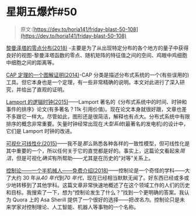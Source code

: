# 星期五爆炸#50

> 原文:[https://dev.to/horia141/friday-blast-50-108](https://dev.to/horia141/friday-blast-50-108)

[黎曼泽塔的零点分布(2018)](https://www.johndcook.com/blog/2018/08/23/riemann-zeta-zeros/) -主要是为了从出现特定分布的各个地方的量子中获得良好的视图-黎曼泽塔函数的零点、随机矩阵的特征值之间的空间、鸡眼中鸡细胞中细胞之间的距离等。

[CAP 定理的一个图解证明(2014)](https://mwhittaker.github.io/blog/an_illustrated_proof_of_the_cap_theorem/)-CAP 分类是描述分布式系统的一个(有些误用的)工具。但它本身也是一个定理，有一些非常精确的说明。本文对此进行了深入研究，并给出了直观的证明。

[Lamport 的逻辑时钟(2015)](https://mwhittaker.github.io/blog/lamports_logical_clocks/)——Lamport 著名的《分布式系统中的时间、时钟和事件的排序》论文(有多著名？11k 引用价值)。现在论文本身就很好跟，文章也差不多跟它一样大。尽管如此，图形还是很简洁，解释也有点大。分布式系统中有限排序的概念非常重要。矢量时钟经常出现在*大型系统*(最著名的发电机)的设计中，它们是 Lamport 时钟的改进。

[可视化可线性化(2015)](https://mwhittaker.github.io/blog/visualizing_linearizability/)——我不是*那么*熟悉各种各样的一致性模型，但可线性化是其中重要的一个，所以任何关于它的直觉都是好的。事实上，这篇论文看起来*简洁*，但是可视化*确实*有所帮助——尤其是在历史的“对等”关系上。

[控制论——一个半机械人——免费介绍(2018)](http://blog.grio.com/2018/04/cybernetics-a-cyborg-free-introduction.html)——控制论是一个奇怪的学科——大了大约 30 年从*40 年代*到*70 年代*，现在已经相当默默无闻了。好东西已经或多或少地转移到了其他学科。这篇文章非常快速地概述了在这个领域工作的人们的历史和目标。我搜索了一下，想为“控制论发生了什么？”找到一个更明确的答案。我认为 Quora 上的 Asa Sherill 提供了一个很好的选择——把*改名为*。控制论只是未来学家对控制理论、人工智能、机器人等事物的一个名称。